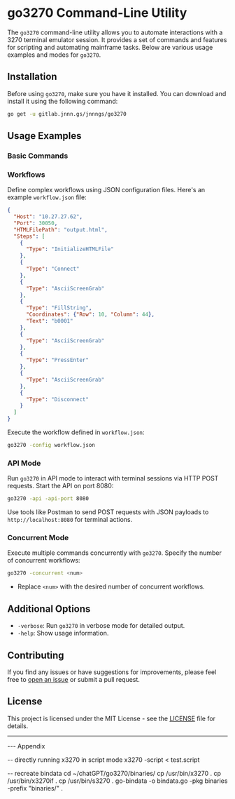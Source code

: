 
# go3270 Command-Line Utility

The `go3270` command-line utility allows you to automate interactions with a 3270 terminal emulator session. It provides a set of commands and features for scripting and automating mainframe tasks. Below are various usage examples and modes for `go3270`.

## Installation

Before using `go3270`, make sure you have it installed. You can download and install it using the following command:

```bash
go get -u gitlab.jnnn.gs/jnnngs/go3270
```

## Usage Examples

### Basic Commands

### Workflows

Define complex workflows using JSON configuration files. Here's an example `workflow.json` file:

```json
{
  "Host": "10.27.27.62",
  "Port": 30050,
  "HTMLFilePath": "output.html",
  "Steps": [
    {
      "Type": "InitializeHTMLFile"
    },
    {
      "Type": "Connect"
    },
    {
      "Type": "AsciiScreenGrab"
    },
    {
      "Type": "FillString",
      "Coordinates": {"Row": 10, "Column": 44},
      "Text": "b0001"
    },
    {
      "Type": "AsciiScreenGrab"
    },
    {
      "Type": "PressEnter"
    },
    {
      "Type": "AsciiScreenGrab"
    },
    {
      "Type": "Disconnect"
    }
  ]
}
```

Execute the workflow defined in `workflow.json`:

```bash
go3270 -config workflow.json 
```

### API Mode

Run `go3270` in API mode to interact with terminal sessions via HTTP POST requests. Start the API on port 8080:

```bash
go3270 -api -api-port 8080
```

Use tools like Postman to send POST requests with JSON payloads to `http://localhost:8080` for terminal actions.

### Concurrent Mode

Execute multiple commands concurrently with `go3270`. Specify the number of concurrent workflows:

```bash
go3270 -concurrent <num> 
```

- Replace `<num>` with the desired number of concurrent workflows.

## Additional Options

- `-verbose`: Run `go3270` in verbose mode for detailed output.
- `-help`: Show usage information.

## Contributing

If you find any issues or have suggestions for improvements, please feel free to [open an issue](https://gitlab.jnnn.gs/jnnngs/go3270/-/issues) or submit a pull request.

## License

This project is licensed under the MIT License - see the [LICENSE](LICENSE) file for details.

---

--- Appendix

-- directly running x3270 in script mode
x3270 -script < test.script

-- recreate bindata
cd ~/chatGPT/go3270/binaries/
cp /usr/bin/x3270 .
cp /usr/bin/x3270if .
cp /usr/bin/s3270 .
go-bindata -o bindata.go -pkg binaries -prefix "binaries/" .